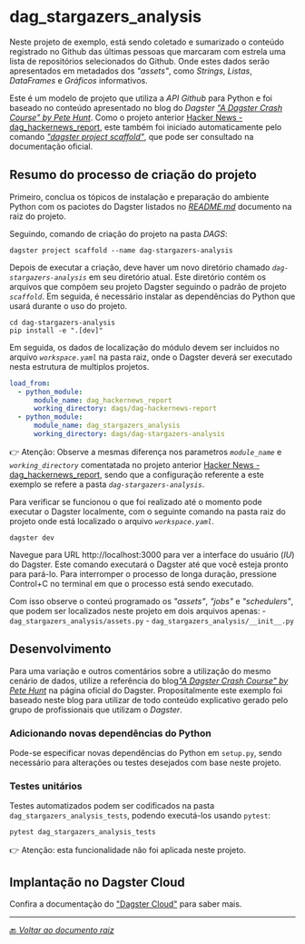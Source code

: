 # dag_stargazers_analysis

Neste projeto de exemplo, está sendo coletado e sumarizado o conteúdo registrado no Github das últimas pessoas que marcaram com estrela uma lista de repositórios selecionados do Github. Onde estes dados serão apresentados em metadados dos _"assets"_, como *Strings*, *Listas*, *DataFrames* e *Gráficos* informativos.

Este é um modelo de projeto que utiliza a _API Github_ para Python e foi baseado no conteúdo apresentado no blog do _Dagster_ [_"A Dagster Crash Course" by Pete Hunt_](https://dagster.io/blog/dagster-crash-course-oct-2022). Como o projeto anterior [Hacker News - dag_hackernews_report](../dag-hackernews-report/README.md), este também foi iniciado  automaticamente pelo comando [*"dagster project scaffold"*](https://docs.dagster.io/getting-started/create-new-project), que pode ser consultado na documentação oficial.


## Resumo do processo de criação do projeto

Primeiro, conclua os tópicos de instalação e preparação do ambiente Python com os paciotes do Dagster listados no [*README.md*](../README.md) documento na raiz do projeto.

Seguindo, comando de criação do projeto na pasta _DAGS_:

```shell
dagster project scaffold --name dag-stargazers-analysis
```

Depois de executar a criação, deve haver um novo diretório chamado _`dag-stargazers-analysis`_ em seu diretório atual. Este diretório contém os arquivos que compõem seu projeto Dagster seguindo o padrão de projeto _`scaffold`_. Em seguida, é necessário instalar as dependências do Python que usará durante o uso do projeto.

```shell
cd dag-stargazers-analysis
pip install -e ".[dev]"
```

Em seguida, os dados de localização do módulo devem ser incluidos no arquivo _`workspace.yaml`_ na pasta raiz, onde o Dagster deverá ser executado nesta estrutura de multiplos projetos.

```yaml
load_from:
  - python_module:
      module_name: dag_hackernews_report
      working_directory: dags/dag-hackernews-report
  - python_module:
      module_name: dag_stargazers_analysis
      working_directory: dags/dag-stargazers-analysis
```

👉 Atenção: Observe a mesmas diferença nos parametros _`module_name`_ e _`working_directory`_ comentatada no projeto anterior [Hacker News - dag_hackernews_report](../dag-hackernews-report/README.md), sendo que a configuração referente a este exemplo se refere a pasta _`dag-stargazers-analysis`_.


Para verificar se funcionou o que foi realizado até o momento pode executar o Dagster localmente, com o seguinte comando na pasta raiz do projeto onde está localizado o arquivo _`workspace.yaml`_.

```shell
dagster dev
```

Navegue para URL http://localhost:3000 para ver a interface do usuário (_IU_) do Dagster. Este comando executará o Dagster até que você esteja pronto para pará-lo. Para interromper o processo de longa duração, pressione Control+C no terminal em que o processo está sendo executado.

Com isso observe o conteú programado os _"assets"_, _"jobs"_ e _"schedulers"_, que podem ser localizados neste projeto em dois arquivos apenas:
    - `dag_stargazers_analysis/assets.py`
    - `dag_stargazers_analysis/__init__.py`


## Desenvolvimento

Para uma variação e outros comentários sobre a utilização do mesmo cenário de dados, utilize a referência do blog[_"A Dagster Crash Course" by Pete Hunt_](https://dagster.io/blog/dagster-crash-course-oct-2022) na página oficial do Dagster. Propositalmente este exemplo foi baseado neste blog para utilizar de todo conteúdo explicativo gerado pelo grupo de profissionais que utilizam o _Dagster_.

### Adicionando novas dependências do Python

Pode-se especificar novas dependências do Python em `setup.py`, sendo necessário para alterações ou testes desejados com base neste projeto.

### Testes unitários

Testes automatizados podem ser codificados na pasta `dag_stargazers_analysis_tests`, podendo executá-los usando `pytest`:

```bash
pytest dag_stargazers_analysis_tests
```

👉 Atenção: esta funcionalidade não foi aplicada neste projeto.

## Implantação no Dagster Cloud

Confira a documentação do ["Dagster Cloud"](https://docs.dagster.cloud) para saber mais.

_____


[:back: *Voltar ao documento raiz*](/README.md)